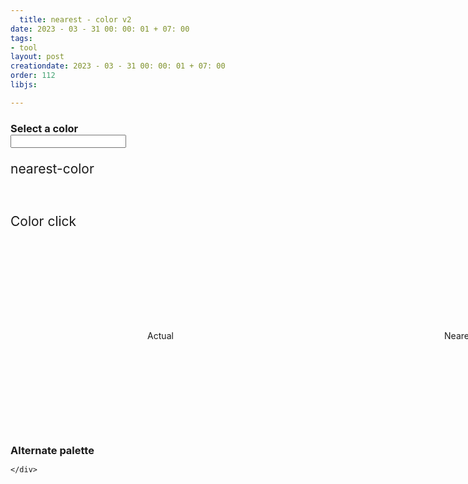 ```yaml
---
  title: nearest - color v2
date: 2023 - 03 - 31 00: 00: 01 + 07: 00
tags:
- tool
layout: post
creationdate: 2023 - 03 - 31 00: 00: 01 + 07: 00
order: 112
libjs:

---
```



<style>
     body > div {
            width: 960px;
            margin: auto;
        }

        h1 {
            font-family: sans-serif;
            border-bottom: 1px solid black;
        }

        p {
            font-size: 150%;
        }

        h3 {
            margin-bottom: 0;
        }

        .palette span {
            display: inline-block;
            height: 30px;
            width: 30px;
            margin-right: 10px;
        }

        .sample {
            height: 300px;
        }

        .actual,
        .nearest {
            position: relative;
            display: inline-block;
            width: 50%;
            height: 100%;
        }

        .actual:before {
            position: absolute;
            display: block;
            content: "Actual";
            top: calc(50% - 10px);
            left: 0;
            right: 0;
            line-height: 20px;
            text-align: center;
        }

        .nearest:before {
            position: absolute;
            display: block;
            content: "Nearest";
            top: calc(50% - 10px);
            left: 0;
            right: 0;
            line-height: 20px;
            text-align: center;
        }
</style>

<script>
 (function(context) {
  function nearestColor(hex, colors) {
    var needle = parseColor(hex),
        distance,
        minDistance = Infinity,
        rgb,
        value;

    colors || (colors = nearestColor.DEFAULT_COLORS);

    for (var i = 0; i < colors.length; ++i) {
      rgb = colors[i].rgb;

      distance = Math.sqrt(
        Math.pow(needle.r - rgb.r, 2) +
        Math.pow(needle.g - rgb.g, 2) +
        Math.pow(needle.b - rgb.b, 2)
      );

      if (distance < minDistance) {
        minDistance = distance;
        value = colors[i];
      }
    }

    return value.name ?
      { name: value.name, value: value.source } :
      value.source;
  }
  nearestColor.from = function from(availableColors) {
    var colors = mapColors(availableColors),
        nearestColorBase = nearestColor;

    var matcher = function nearestColor(hex) {
      return nearestColorBase(hex, colors);
    };
    matcher.from = from;

    return matcher;
  };

  function mapColors(colors) {
    if (colors instanceof Array) {
      return colors.map(function(color) {
        if (color.rgb) {
          return color;
        }

        return {
          source: color,
          rgb: parseColor(color)
        };
      });
    }

    var result = [];
    for (var name in colors) {
      result.push({
        name: name,
        source: colors[name],
        rgb: parseColor(colors[name])
      });
    }
    return result;
  };

  function parseColor(source) {
    var red, green, blue;

    var hexMatch = source.match(/^#((?:[0-9a-f]{3}){1,2})$/i);
    if (hexMatch) {
      hexMatch = hexMatch[1];

      if (hexMatch.length === 3) {
        hexMatch = [
          hexMatch.charAt(0) + hexMatch.charAt(0),
          hexMatch.charAt(1) + hexMatch.charAt(1),
          hexMatch.charAt(2) + hexMatch.charAt(2)
        ];

      } else {
        hexMatch = [
          hexMatch.substring(0, 2),
          hexMatch.substring(2, 4),
          hexMatch.substring(4, 6)
        ];
      }

      red = parseInt(hexMatch[0], 16);
      green = parseInt(hexMatch[1], 16);
      blue = parseInt(hexMatch[2], 16);

      return { r: red, g: green, b: blue };
    }

    var rgbMatch = source.match(/^rgb\(\s*(\d{1,3}%?),\s*(\d{1,3}%?),\s*(\d{1,3}%?)\s*\)$/i);
    if (rgbMatch) {
      red = parseComponentValue(rgbMatch[1]);
      green = parseComponentValue(rgbMatch[2]);
      blue = parseComponentValue(rgbMatch[3]);

      return { r: red, g: green, b: blue };
    }

    return null;
  }

  function parseComponentValue(string) {
    if (string.charAt(string.length - 1) === '%') {
      return Math.round(parseInt(string, 10) * 255 / 100);
    }

    return Number(string);
  }

  nearestColor.DEFAULT_COLORS = mapColors([
    '#f00', // r
    '#f80', // o
    '#ff0', // y
    '#0f0', // g
    '#00f', // b
    '#008', // i
    '#808'  // v
  ]);

  if (typeof module === 'object' && module && module.exports) {
    module.exports = nearestColor;
  } else {
    context.nearestColor = nearestColor;
  }

}(this));
</script>

<div>
       <h3>Select a color</h3>
       <input type="text" name="color" />
       <p id="p1">nearest-color</p>
       <br/>
       <p id="p2">Color click</p>
       <div class="sample" id="alternate-sample">
        <div class="actual"></div><div class="nearest"></div>
        </div>
        <div class="palette" id="alternate-palette">
            <h3>Alternate palette</h3>
        </div>



    </div>
    
<script>
        var colorPicker = document.querySelector('input[name="color"]');

        function prepareSection(label, colors) {
            var palette = document.getElementById(label + '-palette'),
                sample = document.getElementById(label + '-sample'),
                actual = sample.querySelector('.actual'),
                nearest = sample.querySelector('.nearest'),
                getColor = nearestColor.from(colors);

            colorPicker.addEventListener('change', function() {
                var value = colorPicker.value;
                actual.style.backgroundColor = value;
                let gColor = getColor(value);
                nearest.style.backgroundColor = gColor;
                document.getElementById("p1").innerHTML = gColor;

            });

            colors.forEach(function(color,i) {
              if(i == 2  ){
                 var br = document.createElement('BR');
                palette.appendChild(br);
              }else{
                if( i > 2 && (i-2) % 11 === 0  ){
                 var br = document.createElement('BR');
                palette.appendChild(br);
              }
              }
                var span = document.createElement('SPAN');
                span.style.backgroundColor = color.source || color;
                span.onclick = function(){document.getElementById("p2").innerHTML = color;};
                palette.appendChild(span);

  
            });
               var br = document.createElement('BR');
                palette.appendChild(br);
                palette.appendChild(br);
        }
        prepareSection('alternate', ['#FFFFFF ','#000000 ','#FCFCFD ','#F9FAFB ','#F2F4F7 ','#EAECF0 ','#D0D5DD ','#98A2B3 ','#667085 ','#475467 ','#344054 ','#1D2939 ','#101828 ','#FCFAFF ','#F9F5FF ','#F4EBFF ','#E9D7FE ','#D6BBFB ','#B692F6 ','#9E77ED ','#7F56D9 ','#6941C6 ','#53389E ','#42307D ','#FFFBFA ','#FEF3F2 ','#FEE4E2 ','#FECDCA ','#FDA29B ','#F97066 ','#F04438 ','#D92D20 ','#B42318 ','#912018 ','#7A271A ','#FFFCF5 ','#FFFAEB ','#FEF0C7 ','#FEDF89 ','#FEC84B ','#FDB022 ','#F79009 ','#DC6803 ','#B54708 ','#93370D ','#7A2E0E ','#F6FEF9 ','#ECFDF3 ','#D1FADF ','#A6F4C5 ','#6CE9A6 ','#32D583 ','#12B76A ','#039855 ','#027A48 ','#05603A ','#054F31 ','#FCFCFD' ,'#F8F9FC ','#EAECF5 ','#D5D9EB ','#B3B8DB ','#717BBC ','#4E5BA6 ','#3E4784 ','#363F72 ','#293056 ','#101323 ','#FCFCFD','#F9F9FB ','#EFF1F5 ','#DCDFEA ','#B9C0D4 ','#7D89B0 ','#5D6B98 ','#4A5578 ','#404968 ','#30374F ','#111322 ','#FCFCFD','#F8FAFC ','#EEF2F6 ','#E3E8EF ','#CDD5DF ','#9AA4B2 ','#697586 ','#4B5565 ','#364152 ','#202939 ','#121926 ','#FCFCFD','#F9FAFB ','#F3F4F6 ','#E5E7EB ','#D2D6DB ','#9DA4AE ','#6C737F ','#4D5761 ','#384250 ','#1F2A37 ','#111927 ','#FCFCFC','#FAFAFA','#F4F4F5 ','#E4E4E7 ','#D1D1D6 ','#A0A0AB ','#70707B ','#51525C ','#3F3F46 ','#26272B ','#18181B ','#FCFCFC ','#FAFAFA','#F5F5F5', '#E5E5E5 ','#D6D6D6 ','#A3A3A3 ','#737373 ','#525252 ','#424242 ','#292929 ','#141414 ','#FDFDFC ','#FAFAF9 ','#F5F5F4 ','#E7E5E4 ','#D7D3D0 ','#A9A29D ','#79716B ','#57534E ','#44403C ','#292524 ','#1C1917 ','#FAFDF7 ','#F5FBEE ','#E6F4D7 ','#CEEAB0 ','#ACDC79 ','#86CB3C ','#669F2A ','#4F7A21 ','#3F621A ','#335015 ','#2B4212 ','#FAFEF5 ','#F3FEE7 ','#E4FBCC ','#D0F8AB ','#A6EF67 ','#85E13A ','#66C61C ','#4CA30D ','#3B7C0F ','#326212 ','#2B5314 ','#F6FEF9 ','#EDFCF2 ','#D3F8DF ','#AAF0C4 ','#73E2A3 ','#3CCB7F ','#16B364 ','#099250 ','#087443 ','#095C37 ','#084C2E ','#F6FEFC ','#F0FDF9 ','#CCFBEF ','#99F6E0 ','#5FE9D0 ','#2ED3B7 ','#15B79E ','#0E9384 ','#107569 ','#125D56 ','#134E48 ','#F5FEFF ','#ECFDFF ','#CFF9FE ','#A5F0FC ','#67E3F9 ','#22CCEE ','#06AED4 ','#088AB2 ','#0E7090 ','#155B75 ','#164C63 ','#F5FBFF ','#F0F9FF ','#E0F2FE ','#B9E6FE ','#7CD4FD ','#36BFFA ','#0BA5EC ','#0086C9 ','#026AA2 ','#065986 ','#0B4A6F ','#F5FAFF ','#EFF8FF ','#D1E9FF ','#B2DDFF ','#84CAFF ','#53B1FD ','#2E90FA ','#1570EF ','#175CD3 ','#1849A9', '#194185 ','#F5F8FF','#EFF4FF ','#D1E0FF ','#B2CCFF ','#84ADFF ','#528BFF ','#2970FF ','#155EEF ','#004EEB ','#0040C1 ','#00359E ','#F5F8FF ','#EEF4FF ','#E0EAFF ','#C7D7FE ','#A4BCFD ','#8098F9 ','#6172F3 ','#444CE7 ','#3538CD ','#2D31A6 ','#2D3282 ','#FBFAFF ','#F5F3FF ','#ECE9FE ','#DDD6FE ','#C3B5FD ','#A48AFB ','#875BF7 ','#7839EE ','#6927DA ','#5720B7 ','#491C96 ','#FAFAFF ','#F4F3FF ','#EBE9FE ','#D9D6FE ','#BDB4FE ','#9B8AFB ','#7A5AF8 ','#6938EF ','#5925DC ','#4A1FB8','#3E1C96 ','#FEFAFF ','#FDF4FF ','#FBE8FF ','#F6D0FE ','#EEAAFD','#E478FA ','#D444F1 ','#BA24D5','#9F1AB1 ','#821890 ','#6F1877 ','#FEF6FB ','#FDF2FA ','#FCE7F6 ','#FCCEEE ','#FAA7E0 ','#F670C7 ','#EE46BC ','#DD2590 ','#C11574 ','#9E165F ','#851651 ','#FFF5F6 ','#FFF1F3 ','#FFE4E8 ','#FECDD6 ','#FEA3B4 ','#FD6F8E ','#F63D68 ','#E31B54 ','#C01048 ','#A11043 ','#89123E ','#FFF9F5 ','#FFF4ED ','#FFE6D5 ','#FFD6AE ','#FF9C66 ','#FF692E ','#FF4405 ','#E62E05 ','#BC1B06 ','#97180C ','#771A0D ','#FEFAF5 ','#FEF6EE ','#FDEAD7 ','#F9DBAF ','#F7B27A ','#F38744 ','#EF6820 ','#E04F16 ','#B93815 ','#932F19 ','#772917 ','#FEFDF0 ','#FEFBE8 ','#FEF7C3 ','#FEEE95 ','#FDE272 ','#FAC515 ','#EAAA08 ','#CA8504 ','#A15C07 ','#854A0E ','#713B12'   
        ]);
</script>
